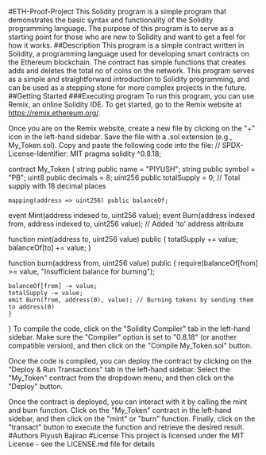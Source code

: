 #ETH-Proof-Project
This Solidity program is a simple program that demonstrates the basic syntax and functionality of the Solidity programming language. The purpose of this program is to serve as a starting point for those who are new to Solidity and want to get a feel for how it works.
##Description
This program is a simple contract written in Solidity, a programming language used for developing smart contracts on the Ethereum blockchain. The contract has simple functions that creates adds and deletes the total no of coins on the network. This program serves as a simple and straightforward introduction to Solidity programming, and can be used as a stepping stone for more complex projects in the future.
##Getting Started
###Executing program
To run this program, you can use Remix, an online Solidity IDE. To get started, go to the Remix website at https://remix.ethereum.org/.

Once you are on the Remix website, create a new file by clicking on the "+" icon in the left-hand sidebar. Save the file with a .sol extension (e.g., My_Token.sol). Copy and paste the following code into the file:
// SPDX-License-Identifier: MIT
pragma solidity ^0.8.18;

contract My_Token {
    string public name = "PIYUSH";
    string public symbol = "PB";
    uint8 public decimals = 8;
    uint256 public totalSupply = 0; // Total supply with 18 decimal places

    mapping(address => uint256) public balanceOf;

event Mint(address indexed to, uint256 value);
event Burn(address indexed from, address indexed to, uint256 value); // Added 'to' address attribute

function mint(address to, uint256 value) public {
    totalSupply += value;
    balanceOf[to] += value;
}

function burn(address from, uint256 value) public  {
    require(balanceOf[from] >= value, "Insufficient balance for burning");
    
    balanceOf[from] -= value;
    totalSupply -= value;
    emit Burn(from, address(0), value); // Burning tokens by sending them to address(0)
    }
}
To compile the code, click on the "Solidity Compiler" tab in the left-hand sidebar. Make sure the "Compiler" option is set to "0.8.18" (or another compatible version), and then click on the "Compile My_Token.sol" button.

Once the code is compiled, you can deploy the contract by clicking on the "Deploy & Run Transactions" tab in the left-hand sidebar. Select the "My_Token" contract from the dropdown menu, and then click on the "Deploy" button.

Once the contract is deployed, you can interact with it by calling the mint and burn function. Click on the "My_Token" contract in the left-hand sidebar, and then click on the "mint" or "burn" function. Finally, click on the "transact" button to execute the function and retrieve the desired result.
#Authors
Piyush Bajirao
#License
This project is licensed under the MIT License - see the LICENSE.md file for details
